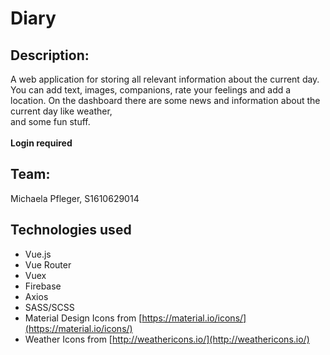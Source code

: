 # Diary
## Description:
A web application for storing all relevant information about the current day.
You can add text, images, companions, rate your feelings and add a location.
On the dashboard there are some news and information about the current day like weather,<br>
and some fun stuff.<br>
<br>
**Login required**
## Team:
Michaela Pfleger, S1610629014

## Technologies used
* Vue.js
* Vue Router
* Vuex
* Firebase
* Axios
* SASS/SCSS
* Material Design Icons from [https://material.io/icons/](https://material.io/icons/)
* Weather Icons from [http://weathericons.io/](http://weathericons.io/)

